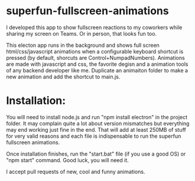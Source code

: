 # superfun-fullscreen-animations
I developed this app to show fullscreen reactions to my coworkers while sharing my screen on Teams. Or in person, that looks fun too.

This electon app runs in the background and shows full screen html/css/javascript animations when a configurable keyboard shortcut is pressed (by default, shorcuts are Control+NumpadNumbers).
Animations are made with javascript and css, the favorite degisn and a animation tools of any backend developer like me. Duplicate an animaiton folder to make a new animation and add the shortcut to main.js.

# Installation:
You will need to install node.js and run "npm install electron" in the project folder. It may complain quite a lot about version mismatches but everything may end working just fine in the end.
That will add at least 250MB of stuff for very valid reasons and each file is indispensable to run the superfun fullscreen animations.

Once installation finishes, run the "start.bat" file (if you use a good OS) or "npm start" command. Good luck, you will need it.

I accept pull requests of new, cool and funny animations.
